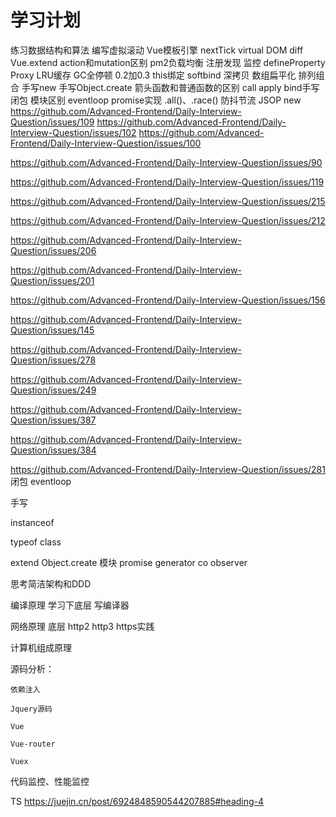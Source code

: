 # 学习计划


练习数据结构和算法
编写虚拟滚动
Vue模板引擎
nextTick
virtual DOM
diff
Vue.extend
action和mutation区别
pm2负载均衡
注册发现
监控
defineProperty
Proxy
LRU缓存
GC全停顿
0.2加0.3
this绑定
softbind
深拷贝
数组扁平化
排列组合
手写new
手写Object.create
箭头函数和普通函数的区别
call apply bind手写
闭包
模块区别
eventloop
promise实现
.all()、.race()
防抖节流
JSOP
new
https://github.com/Advanced-Frontend/Daily-Interview-Question/issues/109
https://github.com/Advanced-Frontend/Daily-Interview-Question/issues/102
https://github.com/Advanced-Frontend/Daily-Interview-Question/issues/100


https://github.com/Advanced-Frontend/Daily-Interview-Question/issues/90

https://github.com/Advanced-Frontend/Daily-Interview-Question/issues/119

https://github.com/Advanced-Frontend/Daily-Interview-Question/issues/215

https://github.com/Advanced-Frontend/Daily-Interview-Question/issues/212

https://github.com/Advanced-Frontend/Daily-Interview-Question/issues/206

https://github.com/Advanced-Frontend/Daily-Interview-Question/issues/201


https://github.com/Advanced-Frontend/Daily-Interview-Question/issues/156

https://github.com/Advanced-Frontend/Daily-Interview-Question/issues/145

https://github.com/Advanced-Frontend/Daily-Interview-Question/issues/278

https://github.com/Advanced-Frontend/Daily-Interview-Question/issues/249

https://github.com/Advanced-Frontend/Daily-Interview-Question/issues/387

https://github.com/Advanced-Frontend/Daily-Interview-Question/issues/384

https://github.com/Advanced-Frontend/Daily-Interview-Question/issues/281
闭包
eventloop

手写

instanceof

typeof
class 

extend
Object.create
模块
promise
generator
co
observer












思考简洁架构和DDD

编译原理  学习下底层 写编译器

网络原理 底层 http2 http3 https实践

计算机组成原理



源码分析：

    依赖注入

    Jquery源码 

    Vue

    Vue-router

    Vuex



代码监控、性能监控







TS
https://juejin.cn/post/6924848590544207885#heading-4


